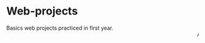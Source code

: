# Web-projects
Basics web projects practiced in first year.<br>
<marquee>Author:Madhavendra Triapthi</marquee>
